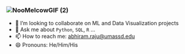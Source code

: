 ### ![NooMelcowGIF (2)](https://user-images.githubusercontent.com/114106933/216740260-715b8262-488d-4c3d-a8f9-b6ff6f1f1149.gif)

<!--
- 🔭 I’m currently working on ...
- 🌱 I’m currently learning ...
- 👯 I’m looking to collaborate on ...
- 🤔 I’m looking for help with ...
- 💬 Ask me about ...
- 📫 How to reach me: ...
- 😄 Pronouns: ...
- ⚡ Fun fact: ...

ADD MORE DETAILS LATER AS YOU BUILD YOUR CADER - New Projects, Concepts learned, Areas where you need help ...
-->

- 👯 I’m looking to collaborate on ML and Data Visualization projects
- 💬 Ask me about `Python`, `SQL`, `R` ...
- 📫 How to reach me: abhiram.raju@umassd.edu
- 😄 Pronouns: He/Him/His
